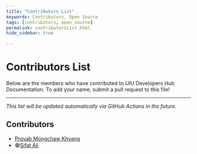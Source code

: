 ```yaml
---
title: "Contributors List"
keywords: Contributors, Open Source
tags: [contributors, open_source]
permalink: contributorsList.html
hide_sidebar: true

---
```


# Contributors List

Below are the members who have contributed to UIU Developers Hub Documentation. To add your name, submit a pull request to this file!

---

*This list will be updated automatically via GitHub Actions in the future.*

## Contributors

* [Provab Mongchaw Khyang](https://github.com/notMONGCHAW)
* 🟢[Sifat Ali](https://github.com/SifatAli008)
<!-- Add your name below this line -->
